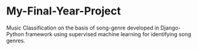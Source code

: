 # My-Final-Year-Project
Music Classification on the basis of song-genre developed in Django-Python framework using supervised machine learning for identifying song genres.
